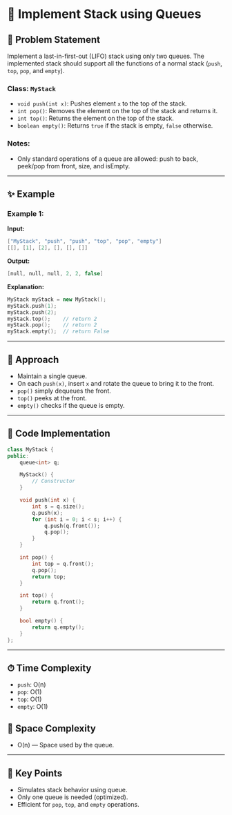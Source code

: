 # 🔁 Implement Stack using Queues

## 📝 Problem Statement

Implement a last-in-first-out (LIFO) stack using only two queues. The implemented stack should support all the functions of a normal stack (`push`, `top`, `pop`, and `empty`).

### Class: `MyStack`

* `void push(int x)`: Pushes element `x` to the top of the stack.
* `int pop()`: Removes the element on the top of the stack and returns it.
* `int top()`: Returns the element on the top of the stack.
* `boolean empty()`: Returns `true` if the stack is empty, `false` otherwise.

### Notes:

* Only standard operations of a queue are allowed: push to back, peek/pop from front, size, and isEmpty.

---

## ✨ Example

### Example 1:

**Input:**

```cpp
["MyStack", "push", "push", "top", "pop", "empty"]
[[], [1], [2], [], [], []]
```

**Output:**

```cpp
[null, null, null, 2, 2, false]
```

**Explanation:**

```cpp
MyStack myStack = new MyStack();
myStack.push(1);
myStack.push(2);
myStack.top();    // return 2
myStack.pop();    // return 2
myStack.empty();  // return False
```

---

## 🚀 Approach

* Maintain a single queue.
* On each `push(x)`, insert `x` and rotate the queue to bring it to the front.
* `pop()` simply dequeues the front.
* `top()` peeks at the front.
* `empty()` checks if the queue is empty.

---

## 🔢 Code Implementation

```cpp
class MyStack {
public:
    queue<int> q;

    MyStack() {
        // Constructor
    }

    void push(int x) {
        int s = q.size();
        q.push(x);
        for (int i = 0; i < s; i++) {
            q.push(q.front());
            q.pop();
        }
    }

    int pop() {
        int top = q.front();
        q.pop();
        return top;
    }

    int top() {
        return q.front();
    }

    bool empty() {
        return q.empty();
    }
};
```

---

## ⏱ Time Complexity

* `push`: O(n)
* `pop`: O(1)
* `top`: O(1)
* `empty`: O(1)

## 💾 Space Complexity

* O(n) — Space used by the queue.

---

## 🌟 Key Points

* Simulates stack behavior using queue.
* Only one queue is needed (optimized).
* Efficient for `pop`, `top`, and `empty` operations.
